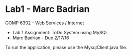 # Lab1 - Marc Badrian
COMP 6302 - Web Services / Internet

 * Lab 1 Assignment: ToDo System using MySQL
 * Marc Badrian - Due 2/17/16

To run the application, please use the MysqlClient.java file.
